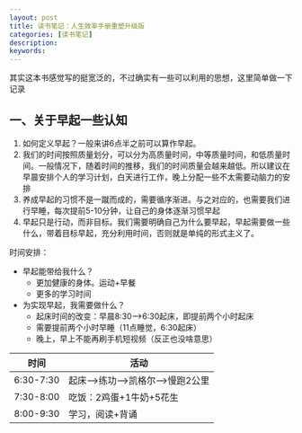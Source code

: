 ```yaml
---
layout: post
title: 读书笔记：人生效率手册重塑升级版
categories: [读书笔记]
description: 
keywords: 
---
```


其实这本书感觉写的挺宽泛的，不过确实有一些可以利用的思想，这里简单做一下记录


## 一、关于早起一些认知

1. 如何定义早起？一般来讲6点半之前可以算作早起。
2. 我们的时间按照质量划分，可以分为高质量时间，中等质量时间，和低质量时间。一般情况下，随着时间的推移，我们的时间质量会越来越低。所以建议在早晨安排个人的学习计划，白天进行工作，晚上分配一些不太需要动脑力的安排
3. 养成早起的习惯不是一蹴而成的，需要循序渐进。与之对应的，也需要我们进行早睡，每次提前5-10分钟，让自己的身体逐渐习惯早起
4. 早起只是行动，而非目标。我们需要明确自己为什么要早起，早起需要做一些什么，带着目标早起，充分利用时间，否则就是单纯的形式主义了。


时间安排：
- 早起能带给我什么？
	- 更加健康的身体。运动+早餐
	- 更多的学习时间
- 为实现早起，我需要做什么？ 
	- 起床时间的改变：早晨8:30-->6:30起床，即提前两个小时起床
	- 需要提前两个小时早睡（11点睡觉，6:30起床）
	- 晚上，早上不能再刷手机短视频（反正也没啥意思）


| 时间        | 活动                    |
| --------- | --------------------- |
| 6:30-7:30 | 起床-->练功-->凯格尔-->慢跑2公里 |
| 7:30-8:00 | 吃饭：2鸡蛋+1牛奶+5花生        |
| 8:00-9:30 | 学习，阅读+背诵              |